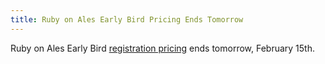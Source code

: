 ```yaml
---
title: Ruby on Ales Early Bird Pricing Ends Tomorrow
---
```


Ruby on Ales Early Bird [registration pricing][reg] ends tomorrow, February
15th.

[reg]: https://ruby.onales.com/register
